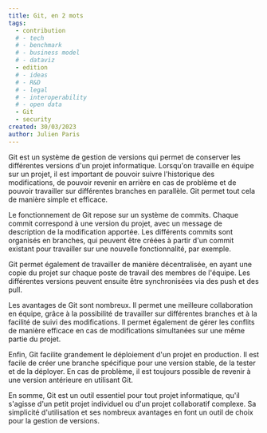```yaml
---
title: Git, en 2 mots
tags: 
  - contribution
  # - tech
  # - benchmark
  # - business model
  # - dataviz
  - edition
  # - ideas
  # - R&D
  # - legal
  # - interoperability
  # - open data
  - Git
  - security
created: 30/03/2023
author: Julien Paris
---
```


Git est un système de gestion de versions qui permet de conserver les différentes versions d'un projet informatique. Lorsqu'on travaille en équipe sur un projet, il est important de pouvoir suivre l'historique des modifications, de pouvoir revenir en arrière en cas de problème et de pouvoir travailler sur différentes branches en parallèle. Git permet tout cela de manière simple et efficace.

Le fonctionnement de Git repose sur un système de commits. Chaque commit correspond à une version du projet, avec un message de description de la modification apportée. Les différents commits sont organisés en branches, qui peuvent être créées à partir d'un commit existant pour travailler sur une nouvelle fonctionnalité, par exemple.

Git permet également de travailler de manière décentralisée, en ayant une copie du projet sur chaque poste de travail des membres de l'équipe. Les différentes versions peuvent ensuite être synchronisées via des push et des pull.

Les avantages de Git sont nombreux. Il permet une meilleure collaboration en équipe, grâce à la possibilité de travailler sur différentes branches et à la facilité de suivi des modifications. Il permet également de gérer les conflits de manière efficace en cas de modifications simultanées sur une même partie du projet.

Enfin, Git facilite grandement le déploiement d'un projet en production. Il est facile de créer une branche spécifique pour une version stable, de la tester et de la déployer. En cas de problème, il est toujours possible de revenir à une version antérieure en utilisant Git.

En somme, Git est un outil essentiel pour tout projet informatique, qu'il s'agisse d'un petit projet individuel ou d'un projet collaboratif complexe. Sa simplicité d'utilisation et ses nombreux avantages en font un outil de choix pour la gestion de versions.